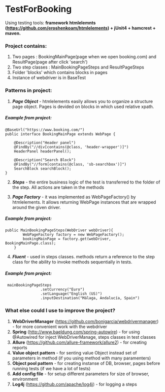 # TestForBooking

Using testing tools: **framework htmlelemnts (https://github.com/eroshenkoam/htmlelements) + jUnit4 + hamcrest + maven.** 

### Project contains:
1. Two pages : BookingMainPage(page when we open booking.com) and ResultPage(page after click 'search')
2. Two step classes : MainBookingPageSteps and ResultPageSteps
3. Folder 'blocks' which contains blocks in pages
4. Instance of webdriver is in BaseTest

### Patterns in project: 
1. ***Page Object*** - htmlelements easily allows you to organize a structure page object. Pages is devided on blocks in which used relative xpath.
##### Example from project:
```
@BaseUrl("https://www.booking.com/")
public interface BookingMainPage extends WebPage {

    @Description("Header panel")
    @FindBy("//div[contains(@class, 'header-wrapper')]")
    HeaderPanel headerPanel();

    @Description("Search Block")
    @FindBy("//form[contains(@class, 'sb-searchbox')]")
    SearchBlock searchBlock();
}
```
2. ***Steps*** - the entire business logic of the test is transferred to the folder of the step. All actions are taken in the methods

3. ***Page Factory*** - it was implemented as WebPageFactory() by htmlelements. It allows returning WebPage instances that are wrapped around the given driver.
##### Example from project:
```
public MainBookingPageSteps(WebDriver webDriver){
        WebPageFactory factory = new WebPageFactory();
        bookingMainPage = factory.get(webDriver, BookingMainPage.class);
    }
```

4. ***Fluent*** - used in steps classes. methods return a reference to the step class for the ability to invoke methods sequentially in tests. 
##### Example from project:
```
 mainBookingPageSteps
                .setCurrency("Euro")
                .setLanguage("English (US)")
                .inputDestination("Málaga, Andalucía, Spain")
```

### What else could I use to improve the project?

1. **WebDriverManager** (https://github.com/bonigarcia/webdrivermanager) - for more convenient work with the webdriver 
2. **Spring** (http://www.baeldung.com/spring-autowire) - for using @Autowired for inject WebDriverManage, steps classes in test classes
3. **Allure** (https://github.com/allure-framework/allure2) - for creating reports
4. **Value object pattern** - for senting value Object instead set of parameters in method (if you using method with many paramenters)
5. **Object pool pattern** - for creating  instanse of DB, browser, pages before running tests (if we have a lot of tests)
6. **Add config file** - for setup different parameters for size of browser, environment
7. **Log4j** (https://github.com/apache/log4j) - for logging a steps


